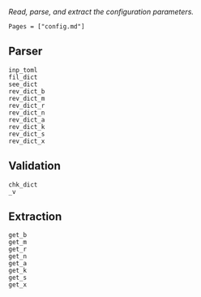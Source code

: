 *Read, parse, and extract the configuration parameters.*

```@index
Pages = ["config.md"]
```

## Parser

```@docs
inp_toml
fil_dict
see_dict
rev_dict_b
rev_dict_m
rev_dict_r
rev_dict_n
rev_dict_a
rev_dict_k
rev_dict_s
rev_dict_x
```

## Validation

```@docs
chk_dict
_v
```

## Extraction

```@docs
get_b
get_m
get_r
get_n
get_a
get_k
get_s
get_x
```

